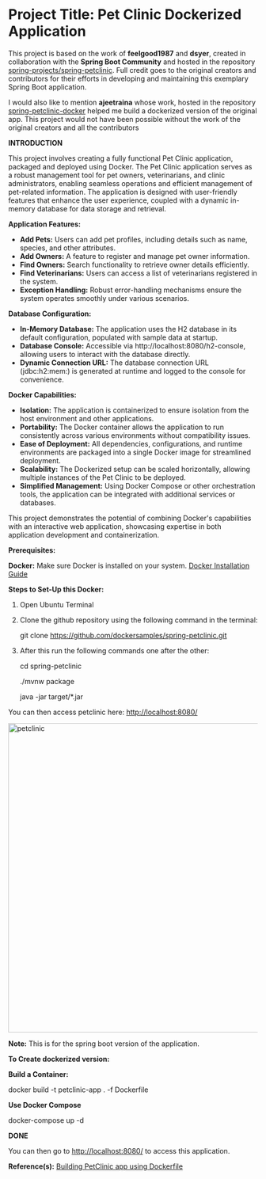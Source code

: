 # Project Title: Pet Clinic Dockerized Application

This project is based on the work of **feelgood1987** and **dsyer**, created in collaboration with the **Spring Boot Community** and hosted in the repository [spring-projects/spring-petclinic](https://github.com/spring-projects/spring-petclinic). Full credit goes to the original creators and contributors for their efforts in developing and maintaining this exemplary Spring Boot application.

I would also like to mention **ajeetraina** whose work, hosted in the repository [spring-petclinic-docker](https://github.com/dockersamples/spring-petclinic-docker?tab=readme-ov-file) helped me build a dockerized version of the original app. 
This project would not have been possible without the work of the original creators and all the contributors

**INTRODUCTION**

This project involves creating a fully functional Pet Clinic application, packaged and deployed using Docker. The Pet Clinic application serves as a robust management tool for pet owners, veterinarians, and clinic administrators, enabling seamless operations and efficient management of pet-related information. The application is designed with user-friendly features that enhance the user experience, coupled with a dynamic in-memory database for data storage and retrieval.

**Application Features:**

 - **Add Pets:** Users can add pet profiles, including details such as name, species, and other attributes.
 - **Add Owners:** A feature to register and manage pet owner information.
- **Find Owners:** Search functionality to retrieve owner details efficiently.
- **Find Veterinarians:** Users can access a list of veterinarians registered in the system.
 - **Exception Handling:** Robust error-handling mechanisms ensure the system operates smoothly under various scenarios.
   
**Database Configuration:**

 - **In-Memory Database:** The application uses the H2 database in its default configuration, populated with sample data at startup.
 - **Database Console:** Accessible via http://localhost:8080/h2-console, allowing users to interact with the database directly.
 - **Dynamic Connection URL:** The database connection URL (jdbc:h2:mem:<uuid>) is generated at runtime and logged to the console for convenience.

**Docker Capabilities:**

 - **Isolation:** The application is containerized to ensure isolation from the host environment and other applications.
 - **Portability:** The Docker container allows the application to run consistently across various environments without compatibility issues.
 - **Ease of Deployment:** All dependencies, configurations, and runtime environments are packaged into a single Docker image for streamlined deployment.
 - **Scalability:** The Dockerized setup can be scaled horizontally, allowing multiple instances of the Pet Clinic to be deployed.
 - **Simplified Management:** Using Docker Compose or other orchestration tools, the application can be integrated with additional services or databases.

This project demonstrates the potential of combining Docker's capabilities with an interactive web application, showcasing expertise in both application development and containerization.

**Prerequisites:**

**Docker:** Make sure Docker is installed on your system. [Docker Installation Guide](https://docs.docker.com/get-docker/)  

**Steps to Set-Up this Docker:**

1. Open Ubuntu Terminal
   
2. Clone the github repository using the following command in the terminal:

   git clone https://github.com/dockersamples/spring-petclinic.git

3. After this run the following commands one after the other:

   cd spring-petclinic

   ./mvnw package

   java -jar target/*.jar

You can then access petclinic here: [http://localhost:8080/](http://localhost:8080/)

<img width="625" alt="petclinic" src="https://github.com/user-attachments/assets/73dcacbb-d4e1-449f-ba64-5d51392a3ba1">


**Note:** This is for the spring boot version of the application.

**To Create dockerized version:**

**Build a Container:**

 docker build -t petclinic-app . -f Dockerfile

 **Use Docker Compose**
 
  docker-compose up -d

  **DONE**
  
  You can then go to [http://localhost:8080/](http://localhost:8080/) to access this application.

  **Reference(s):** [Building PetClinic app using Dockerfile](https://docs.docker.com/guides/java/containerize/)









